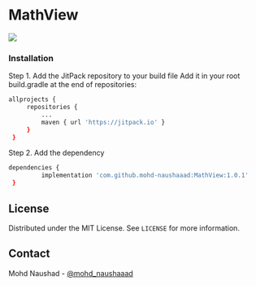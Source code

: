# MathView

<!-- Jitpack link -->
[![](https://jitpack.io/v/mohd-naushaaad/MathView.svg)](https://jitpack.io/#mohd-naushaaad/MathView)

### Installation

Step 1. Add the JitPack repository to your build file
Add it in your root build.gradle at the end of repositories:
   ```sh
   allprojects {
		repositories {
			...
			maven { url 'https://jitpack.io' }
		}
	}
   ```
Step 2. Add the dependency
   ```sh
  dependencies {
	        implementation 'com.github.mohd-naushaaad:MathView:1.0.1'
	}
   ```
   

<!-- LICENSE -->
## License

Distributed under the MIT License. See `LICENSE` for more information.



<!-- CONTACT -->
## Contact

Mohd Naushad - [@mohd_naushaaad](https://twitter.com/mohd_naushaaad)


